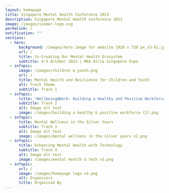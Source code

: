 ```yaml
---
layout: homepage
title: Singapore Mental Health Conference 2023
description: Singapore Mental Health Conference 2023
image: /images/isomer-logo.svg
permalink: /
notification: ""
sections:
  - hero:
      background: /images/hero image for website 1920 x 720 px_v3-01.jpg
      url: /
      title: Co-Creating Our Mental Health Ecosystem
      subtitle: 4-5 October 2023 | MAX Atria Singapore Expo
  - infopic:
      image: /images/children & youth.png
      url: /
      title: Mental Health and Resilience for Children and Youth
      alt: Track Theme
      subtitle: Track 1
  - infopic:
      title: "Wellbeing@Work: Building a Healthy and Positive Workforce"
      subtitle: Track 2
      alt: Image alt text
      image: /images/building a healthy & positive workforce (2).png
  - infopic:
      title: Mental Wellness in the Silver Years
      subtitle: Track 3
      alt: Image alt text
      image: /images/mental wellness in the silver years v2.png
  - infopic:
      title: Enhancing Mental Health with Technology
      subtitle: Track 4
      alt: Image alt text
      image: /images/mental health & tech v3.png
  - infopic:
      url: /
      image: /images/homepage logo v4.png
      alt: Organisers
      title: Organised By
---
```

